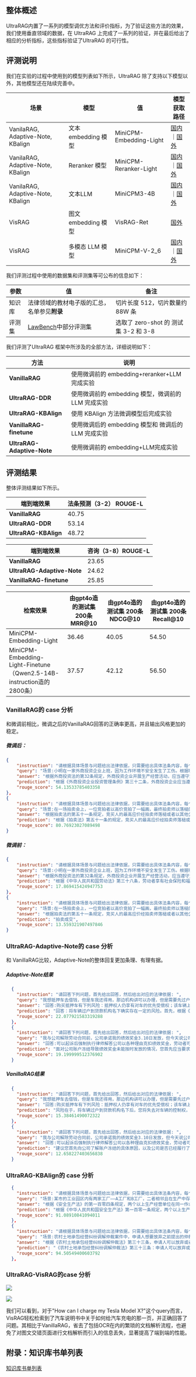 ## 整体概述

UltraRAG内置了一系列的模型调优方法和评价指标，为了验证这些方法的效果，我们使用垂直领域的数据，在 UltraRAG 上完成了一系列的验证，并在最后给出了相应的分析指标，这些指标验证了UltraRAG 的可行性。

## 评测说明

我们在实验的过程中使用到的模型列表如下所示，UltraRAG 除了支持以下模型以外，其他模型还在陆续完善中。

| **场景**                    | **模型**      | **值**            | **模型获取路径**                                                                                                         |
| --------------------------------- | ------------------- | ----------------------- | ------------------------------------------------------------------------------------------------------------------------------ |
| VanilaRAG, Adaptive-Note, KBalign | 文本embedding 模型  | MiniCPM-Embedding-Light | [国内](https://modelscope.cn/models/OpenBMB/MiniCPM-Embedding-Light)｜[国外](https://huggingface.co/OpenBMB/MiniCPM-Embedding-Light) |
| VanilaRAG, Adaptive-Note, KBalign | Reranker 模型       | MiniCPM-Reranker-Light  | [国内](https://modelscope.cn/models/OpenBMB/MiniCPM-Reranker-Light)｜[国外](https://huggingface.co/OpenBMB/MiniCPM-Reranker-Light)   |
| VanilaRAG, Adaptive-Note, KBalign | 文本LLM             | MiniCPM3-4B             | [国内](https://modelscope.cn/models/OpenBMB/MiniCPM3-4B)｜[国外](https://huggingface.co/openbmb/MiniCPM3-4B)                         |
| VisRAG                            | 图文 embedding 模型 | VisRAG-Ret              | [国外](https://huggingface.co/openbmb/VisRAG-Ret)                                                                                 |
| VisRAG                            | 多模态 LLM 模型     | MiniCPM-V-2_6           | [国内](https://modelscope.cn/models/OpenBMB/MiniCPM-V-2_6)｜[国外](https://huggingface.co/openbmb/MiniCPM-V-2_6)                     |

我们评测过程中使用的数据集和评测集等可公布的信息如下：

| **参数** | **值**                                                  | **备注**                        |
| -------------- | ------------------------------------------------------------- | ------------------------------------- |
| 知识库         | 法律领域的教材电子版的汇总，名单参见**附录**            | 切片长度 512，切片数量约 88W 条       |
| 评测集         | [LawBench](https://github.com/open-compass/LawBench)中部分评测集 | 选取了 zero-shot 的 测试集 3-2 和 3-8 |

我们评测了UltraRAG 框架中所涉及的全部方法，详细说明如下：

| **方法**                   | **说明**                                     |
| -------------------------------- | -------------------------------------------------- |
| **VanillaRAG**             | 使用微调前的 embedding+reranker+LLM完成实验        |
| **UltraRAG-DDR**           | 使用微调前的 embedding 模型，微调前的 LLM 完成实验 |
| **UltraRAG-KBAlign**       | 使用 KBAlign 方法微调模型后完成实验                |
| **VanillaRAG-finetune**    | 使用微调后的 embedding 模型和 微调后的LLM 完成实验 |
| **UltraRAG-Adaptive-Note** | 使用微调前的 embedding+LLM完成实验                 |

## 评测结果

整体评测结果如下所示。

| 端到端效果       | 法条预测（3-2） ROUGE-L |
| -------------------------- | -------------------------------- |
| **VanillaRAG**       | 40.75                            |
| **UltraRAG-DDR**     | 53.14                            |
| **UltraRAG-KBAlign** | 48.72                            |

| 端到端效果            | 咨询（3-8）ROUGE-L |
| -------------------------------- | ---------------------------- |
| **VanillaRAG**             | 23.65                        |
| **UltraRAG-Adaptive-Note** | 24.62                        |
| **VanillaRAG-finetune**    | 25.85                        |

| 检索效果                                                    | 由gpt4o造的测试集 200条 MRR@10 | 由gpt4o造的测试集 200条 NDCG@10 | 由gpt4o造的测试集 200条 Recall@10 |
| --------------------------------------------------------------------- | --------------------------------------- | ---------------------------------------- | ------------------------------------------ |
| MiniCPM-Embedding-Light                                               | 36.46                                   | 40.05                                    | 54.50                                      |
| MiniCPM-Embedding-Light-Finetune（Qwen2.5-14B-instruction造的2800条） | 37.57                                   | 42.12                                    | 56.50                                      |

### VanillaRAG的 case 分析

和微调前相比，微调之后的VanillaRAG回答的正确率更高，并且输出风格更加的稳定。

##### 微调后：

```JSON
{
    "instruction": "请根据具体场景与问题给出法律依据，只需要给出具体法条内容，每个场景仅涉及一个法条。",
    "query": "场景:小明在一家外商投资企业上班，因为工作环境不安全发生了工伤。根据哪条法律，外商投资企业应该遵守劳动保护的规定？",
    "answer": "根据外商投资法的第32条规定，外商投资企业开展生产经营活动，应当遵守法律、行政法规有关劳动保护的规定。因此，外商投资企业应该确保员工的工作环境安全，遵守国家劳动保护相关的法律法规。当员工因为工作原因受伤时，企业还应该提供相应的医疗救治，同时积极协助员工申请工伤保险福利。",
    "prediction": "根据《外商投资企业投资管理条例》第三十二条，外商投资企业应当遵守法律、行政法规有关劳动保护、社会保险的规定。因此，外商投资企业应该遵守劳动保护的规定，确保工作环境安全，防止工伤事故的发生。",
    "rouge_score": 54.13533785403358
},
{
    "instruction": "请根据具体场景与问题给出法律依据，只需要给出具体法条内容，每个场景仅涉及一个法条。",
    "query": "场景:在一场拍卖会上，一位竞拍者以高价竞拍了一幅画，最终拍卖师以落槌的方式确认了竞拍者的最高应价。根据法律规定，竞买人的最高应价被确认后，拍卖的状态是什么？",
    "answer": "根据拍卖法的第五十一条规定，竞买人的最高应价经拍卖师落槌或者以其他公开表示买定的方式确认后，拍卖成交。因此，在这个场景中，经过拍卖师的确认后，竞拍者的最高应价确定且公示，拍卖达成成交状态。",
    "prediction": "根据《拍卖法》第五十一条的规定，竞买人的最高应价经拍卖师落槌或者以其他公开表示卖定的方式确认后，拍卖的状态是“拍卖成交”。",
    "rouge_score": 80.76923027089498
}
```

##### 微调前：

```JSON
{
    "instruction": "请根据具体场景与问题给出法律依据，只需要给出具体法条内容，每个场景仅涉及一个法条。",
    "query": "场景:小明在一家外商投资企业上班，因为工作环境不安全发生了工伤。根据哪条法律，外商投资企业应该遵守劳动保护的规定？",
    "answer": "根据外商投资法的第32条规定，外商投资企业开展生产经营活动，应当遵守法律、行政法规有关劳动保护的规定。因此，外商投资企业应该确保员工的工作环境安全，遵守国家劳动保护相关的法律法规。当员工因为工作原因受伤时，企业还应该提供相应的医疗救治，同时积极协助员工申请工伤保险福利。",
    "prediction": "根据《中华人民共和国劳动法》第三十八条，劳动者享有社会保险和福利的权利。劳动者在患病或者非因工负伤时，享受医疗期；在工伤治疗期间，原工资待遇不变，由企业按照因公负伤的原则支付各项相关待遇。此外，根据《中华人民共和国劳动合同法》第九条，用人单位招用劳动者，不得要求劳动者提供单身证明、性别证明、年龄证明等与应聘职位无关的个人信息，不得以民族、种族、性别、宗教信仰、残疾、感染艾滋病病毒等为由拒绝录用，不得歧视或者变相歧视。同时，用人单位应当依法为劳动者缴纳社会保险费，并为劳动者创造安全、健康的工作环境，预防职业病，防止事故发生。如果发生工伤事故，劳动者有权获得医疗救治和经济补偿。根据《中华人民共和国安全生产法》第二十七条，矿山、建筑施工企业和危险品、烟花爆竹、民用爆破器材生产企业，应当建立应急救援体系，制定应急预案，并定期进行演练。其他生产经营单位从事有关易燃、易爆、毒性、放射性、有腐蚀性、有致癌、致畸、致变的原料、产品、设备、工艺、包装、储存或者运输的活动，以及从事高空、高压、高速、深潜、地下、水上、水下等高风险活动的，应当建立应急救援体系，制定应急预案，并定期进行演练。生产经营单位必须保险综合保险。此外，根据《中华人民共和国职业病防治法》第五条，国务院和县级以上地方人民政府卫生行政部门分别负责全国和具体行政区域内的职业病防治及其监督管理工作。根据《中华人民共和国职业病防治法》第二十六条，对可能发生职业病危害的作业岗位，应当向其工作人员发放个人使用的职业病防护设备和用品，并定期进行职业健康检查。发生或者可能发生急性职业病危害事故时，用人单位应当立即采取应急救援措施；接到职业病危害事故伤害的职工，有权要求及时救治、进行健康检查和职业病诊疗、安置备用岗位、对承担责任给予补偿，并有权向有关部门提出对违法行为的投诉。",
    "rouge_score": 17.869415424947753
},
{
    "instruction": "请根据具体场景与问题给出法律依据，只需要给出具体法条内容，每个场景仅涉及一个法条。",
    "query": "场景:在一场拍卖会上，一位竞拍者以高价竞拍了一幅画，最终拍卖师以落槌的方式确认了竞拍者的最高应价。根据法律规定，竞买人的最高应价被确认后，拍卖的状态是什么？",
    "answer": "根据拍卖法的第五十一条规定，竞买人的最高应价经拍卖师落槌或者以其他公开表示买定的方式确认后，拍卖成交。因此，在这个场景中，经过拍卖师的确认后，竞拍者的最高应价确定且公示，拍卖达成成交状态。",
    "prediction": "拍卖成交",
    "rouge_score": 13.559321907497846
}
```

### **UltraRAG-Adaptive-Note的 case 分析**

和 VanillaRAG比较，Adaptive-Note的整体回复更加条理、有理有据。

##### Adaptive-Note结果

```JSON
  {
    "instruction": "请回答下列问题，首先给出回答，然后给出对应的法律依据: ",
    "query": "我想抵押车去借钱，但是车我还得用，那边机构讲可以办理，但是需要先过户到他们公司名下请问这有什么风险吗？",
    "answer": "回答:购买抵押车有下列风险：抵押权人仍享有对车的优先受偿权；该车辆上可能设有多重担保或者债权；车辆不能过户；以及办理保险、机动车年审等手续时可能会缺少相关的材料，办理比较困难。法律依据:《民法典》第四百零五条抵押权设立前，抵押财产已经出租并转移占有的，原租赁关系不受该抵押权的影响。第四百零六条抵押期间，抵押人可以转让抵押财产。当事人另有约定的，按照其约定。抵押财产转让的，抵押权不受影响。抵押人转让抵押财产的，应当及时通知抵押权人。抵押权人能够证明抵押财产转让可能损害抵押权的，可以请求抵押人将转让所得的价款向抵押权人提前清偿债务或者提存。转让的价款超过债权数额的部分归抵押人所有，不足部分由债务人清偿。",
    "prediction": "回答：将车辆过户到贷款机构名下确实存在一定的风险。首先，根据《民法典》第406条的规定，即使你已经办理了过户登记，贷款机构仍可主张抵押物所有权变动对其不发生效力，这意味着如果贷款机构未能按时收回贷款，你仍然拥有车辆的所有权。然而，一旦车辆被贷款机构强行扣押，可能会对你造成不便。\n\n此外，贷款机构要求将车辆过户到其名下，可能意味着他们希望对车辆拥有一定的控制权，这可能会影响到你对车辆的使用和处置。尽管贷款机构可以就车辆的使用进行限制，但你作为车主，有权拒绝不合理的使用要求。如果你认为贷款机构的要求不合理，可以与他们进行沟通，或者寻求法律咨询，以保护自己的权益。\n\n综上所述，将车辆过户到贷款机构名下存在一定的风险，包括贷款机构可能对你的车辆使用进行限制，以及在贷款未能偿还的情况下，贷款机构可能对你的车辆采取措施。在考虑是否同意过户之前，建议仔细评估自身的经济状况和与贷款机构之间的合同条款，确保自己的权益得到充分保护。",
    "rouge_score": 22.077921583319288
  },
  {
    "instruction": "请回答下列问题，首先给出回答，然后给出对应的法律依据: ",
    "query": "我与公司解除劳动合同前，公司承诺我的绩效奖金3.10日发放，但今天说公司的账户冻结了请问我该怎么办？",
    "answer": "回答:可以起诉后强制执行律师解答公司以各种理由克扣绩效奖金，劳动者可以到劳动合同履行地或用人单位所在地的劳动仲裁委员会申请仲裁；也可以向劳动行政部门投诉，责令其支付劳动者工资，并可责令其支付赔偿金。法律依据:《工资支付暂行规定》第十八条各级劳动行政部门有权监察用人单位工资支付的情况。用人单位有下列侵害劳动者合法权益行为的，由劳动行政部门责令其支付劳动者工资和经济补偿，并可责令其支付赔偿金:（一）克扣或者无故拖欠劳动者工资的；（二）拒不支付劳动者延长工作时间工资的；（三）低于当地最低工资标准支付劳动者工资的。经济补偿和赔偿金的标准，按国家有关规定执行。第十九条劳动者与用人单位因工资支付发生劳动争议的，当事人可依法向劳动争议仲裁机关申请仲裁。对仲裁裁决不服的，可以向人民法院提起诉讼。律师解答公司账户被冻结的，无法付款，因此需要向法院申请解封。一般来说，账户中有员工工资的，公司以此为理由请求解封的，法院一般都会同意解封，之后可以依法支付工资。",
    "prediction": "面对公司账户冻结导致绩效奖金未能按时发放的情况，您首先应当要求公司提供其与法院的沟通记录，以及法院是否已受理破产申请的通知，以便确认公司的财务状况和可能的解决方案。根据《企业破产法》第19条的规定，如果公司确实存在破产风险，您可以要求公司采取措施解决账户冻结问题，或者依法申请个人工资和奖金的支付。\n\n同时，您应了解银行账户冻结的法律后果，以及公司是否有责任承担因账户冻结给您带来的损失。如果公司未能在合理期限内解决账户冻结问题，您有权要求公司赔偿相应的经济损失，包括但不限于利息损失和诉讼费用。在这种情况下，您可以考虑寻求法律援助，以维护自己的合法权益。\n\n此外，根据《劳动合同法》第50条的规定，公司在解除或终止劳动合同时，应出具书面证明并在15日内为劳动者办理档案和社会保险关系转移手续。如果您尚未找到新的接收单位，可以将档案和社会保险关系暂存入职业介绍服务中心或人才管理中心。因此，在解除劳动合同后，您应要求公司及时办理档案和社会保险关系转移手续，以保障自己的合法权益。\n\n最后，对于个人存款账户实名制，个人在开设银行账户时需提供真实有效的身份证明，银行将核实无误后办理开户手续。在取款时，需持存折或银行卡到银行柜台进行操作。因此，您应确保自己的银行账户信息真实有效，以避免因账户信息错误导致的损失。\n\n总之，在面对公司账户冻结导致绩效奖金未能按时发放的情况时，您应要求公司提供解决措施，了解银行账户冻结的法律后果，并寻求法律援助以维护自己的合法权益。同时，您还应关注档案和社会保险关系转移手续的办理，以保障自己的合法权益。",
    "rouge_score": 19.199999512376902
  }
```

##### VanillaRAG结果

```JSON
  {
    "instruction": "请回答下列问题，首先给出回答，然后给出对应的法律依据: ",
    "query": "我想抵押车去借钱，但是车我还得用，那边机构讲可以办理，但是需要先过户到他们公司名下请问这有什么风险吗？",
    "answer": "回答:购买抵押车有下列风险：抵押权人仍享有对车的优先受偿权；该车辆上可能设有多重担保或者债权；车辆不能过户；以及办理保险、机动车年审等手续时可能会缺少相关的材料，办理比较困难。法律依据:《民法典》第四百零五条抵押权设立前，抵押财产已经出租并转移占有的，原租赁关系不受该抵押权的影响。第四百零六条抵押期间，抵押人可以转让抵押财产。当事人另有约定的，按照其约定。抵押财产转让的，抵押权不受影响。抵押人转让抵押财产的，应当及时通知抵押权人。抵押权人能够证明抵押财产转让可能损害抵押权的，可以请求抵押人将转让所得的价款向抵押权人提前清偿债务或者提存。转让的价款超过债权数额的部分归抵押人所有，不足部分由债务人清偿。",
    "prediction": "风险在于，将车辆过户到贷款机构名下后，您将失去对车辆的控制权，并且如果贷款不能按时偿还，贷款机构可能依法采取强制执行措施，如托管、拍卖等，从而导致您失去车辆所有权。此外，这种操作也可能影响您今后的车辆抵押能力。建议在做出决策前，详细了解相关法规政策并咨询专业法律人士的意见。",
    "rouge_score": 15.38461490072322
  },
  {
    "instruction": "请回答下列问题，首先给出回答，然后给出对应的法律依据: ",
    "query": "我与公司解除劳动合同前，公司承诺我的绩效奖金3.10日发放，但今天说公司的账户冻结了请问我该怎么办？",
    "answer": "回答:可以起诉后强制执行律师解答公司以各种理由克扣绩效奖金，劳动者可以到劳动合同履行地或用人单位所在地的劳动仲裁委员会申请仲裁；也可以向劳动行政部门投诉，责令其支付劳动者工资，并可责令其支付赔偿金。法律依据:《工资支付暂行规定》第十八条各级劳动行政部门有权监察用人单位工资支付的情况。用人单位有下列侵害劳动者合法权益行为的，由劳动行政部门责令其支付劳动者工资和经济补偿，并可责令其支付赔偿金:（一）克扣或者无故拖欠劳动者工资的；（二）拒不支付劳动者延长工作时间工资的；（三）低于当地最低工资标准支付劳动者工资的。经济补偿和赔偿金的标准，按国家有关规定执行。第十九条劳动者与用人单位因工资支付发生劳动争议的，当事人可依法向劳动争议仲裁机关申请仲裁。对仲裁裁决不服的，可以向人民法院提起诉讼。律师解答公司账户被冻结的，无法付款，因此需要向法院申请解封。一般来说，账户中有员工工资的，公司以此为理由请求解封的，法院一般都会同意解封，之后可以依法支付工资。",
    "prediction": "建议您首先向公司了解账户冻结的具体原因，以及公司是否已经履行了承诺，并尝试与公司进行沟通。如果无法解决问题，您可以向当地劳动监察部门举报，维护自己的合法权益。同时，您还可以咨询专业的法律人士以获取更具体的帮助和建议。",
    "rouge_score": 12.658227403656838
  }
```

### **UltraRAG-KBAlign的 case 分析**

```JSON
  {
    "instruction": "请根据具体场景与问题给出法律依据，只需要给出具体法条内容，每个场景仅涉及一个法条。",
    "query": "场景:某市的工业园区内有两家工厂——A工厂和B工厂，二者相邻且在生产中存在潜在安全隐患。然而，这两家工厂并没有签订安全生产管理协议，也没有指定专职安全生产管理人员进行安全检查与协调。根据相关法律规定，这两家工厂会受到什么样的处罚？",
    "answer": "根据《安全生产法》的第一百零四条规定，两个以上生产经营单位在同一作业区域内进行可能危及对方安全生产的生产经营活动，未签订安全生产管理协议或者未指定专职安全生产管理人员进行安全检查与协调的，责令限期改正，处五万元以下的罚款，对其直接负责的主管人员和其他直接责任人员处一万元以下的罚款；逾期未改正的，责令停产停业。因此，A工厂和B工厂需要被责令限期改正并处以罚款，同时相关的主管人员和责任人员也将被处罚。",
    "prediction": "根据《中华人民共和国安全生产法》第一百零一条规定，两个以上生产经营单位在同一作业区域内进行可能危及对方安全生产的生产经营活动，未签订安全生产管理协议或者未指定专职安全生产管理人员进行安全检查与协调的，责令限期改正，可以处五万元以下的罚款，对其直接负责的主管人员和其他直接责任人员可以处一万元以下的罚款；逾期未改正的，责令停产停业。因此，A工厂和B工厂将受到罚款和停产停业的处罚。",
    "rouge_score": 91.08910841094011
  },
  {
    "instruction": "请根据具体场景与问题给出法律依据，只需要给出具体法条内容，每个场景仅涉及一个法条。",
    "query": "场景:农村土地承包经营纠纷调解仲裁案件中，申请人想要放弃之前提出的仲裁请求，被申请人想要提出反请求。根据哪条法律，申请人可以放弃或变更仲裁请求？被申请人有哪些权利？",
    "answer": "根据《农村土地承包经营纠纷调解仲裁法》第三十三条，申请人可以放弃或者变更仲裁请求。被申请人可以承认或者反驳仲裁请求，同时有权提出反请求。",
    "prediction": "《农村土地承包经营纠纷调解仲裁法》第三十三条：申请人可以放弃或者变更仲裁请求。被申请人可以承认或者反驳仲裁请求，有权提出反请求。",
    "rouge_score": 94.50549400603792
  },
```

### **UltraRAG-VisRAG的case 分析**

![](../assets/en/visrag1.jpg)

![](../assets/en/visrag2.png)

我们可以看到，对于"How can I charge my Tesla Model X?"这个query而言，VisRAG轻松检索到了汽车说明书中关于如何给汽车充电的那一页，并正确回答了问题。其相比于VanillaRAG，省去了包括OCR在内的繁琐的文档解析流程，也避免了对图文交错页面进行文档解析而引入的信息丢失，显著提高了端到端的性能。

## 附录：知识库书单列表

[知识库书单列表](../law_book_list.txt)

